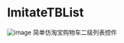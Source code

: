 # ImitateTBList
![image](https://github.com/Glorylan/ImitateTBList/blob/master/ImitateTB.gif)
  简单仿淘宝购物车二级列表控件
